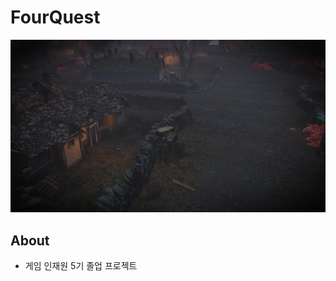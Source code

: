# FourQuest
![Image.png](https://github.com/17637p/FourQuest/blob/main/image.png)

## About
+ 게임 인재원 5기 졸업 프로젝트

